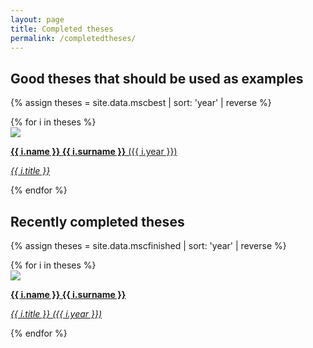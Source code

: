 ```yaml
---
layout: page
title: Completed theses
permalink: /completedtheses/
---
```


## Good theses that should be used as examples

{% assign theses = site.data.mscbest | sort: 'year' | reverse %}
<div class="row">
{% for i in theses %}
  <div class="col s12 m4">
    <a href="{{ i.link }}">
    <div class="card">
      <div class="card-image">
        <img src="img/{{ i.image }}">
      </div>
      <div class="card-content">
        <p><b>{{ i.name }} {{ i.surname }}</b> ({{ i.year }})</p>
        <p><i>{{ i.title }}</i></p>
      </div>
    </div>
    </a>
  </div>
  {% endfor %}
  </div>


## Recently completed theses

{% assign theses = site.data.mscfinished | sort: 'year' | reverse %}
<div class="row">
{% for i in theses %}
  <div class="col s12 m4">
    <a href="{{ i.link }}">
    <div class="card">
      <div class="card-image">
        <img src="img/{{ i.image }}">
      </div>
      <div class="card-content">
        <p><b>{{ i.name }} {{ i.surname }}</b></p>
        <p><i>{{ i.title }} ({{ i.year }})</i></p>
      </div>
    </div>
    </a>
  </div>
  {% endfor %}
  </div>

  
